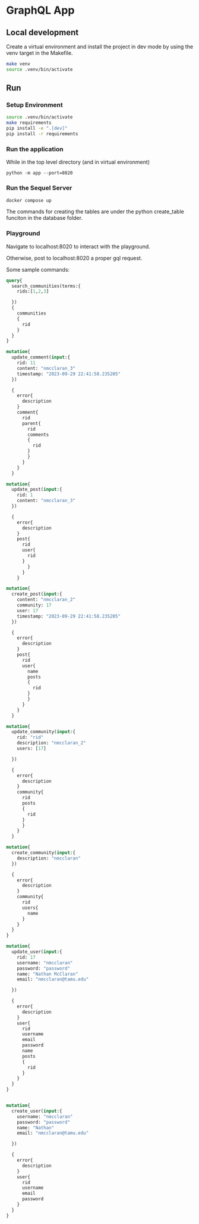 # GraphQL App

## Local development

Create a virtual environment and install the project in
dev mode by using the venv target in the Makefile.

```bash
make venv
source .venv/bin/activate
```

## Run

### Setup Environment

```bash
source .venv/bin/activate
make requirements
pip install -e ".[dev]"
pip install -r requirements

```

### Run the application

While in the top level directory (and in virtual environment)

`python -m app --port=8020`

### Run the Sequel Server

```bash
docker compose up
```

The commands for creating the tables are under the python create_table funciton in the database folder.

### Playground

Navigate to localhost:8020 to interact with the playground.

Otherwise, post to localhost:8020 a proper gql request.

Some sample commands:

```graphql
query{
  search_communities(terms:{
    rids:[1,2,3]

  })
  {
    communities
    {
      rid
    }
  }
}

mutation{
  update_comment(input:{
    rid: 11
    content: "nmcclaran_3"
    timestamp: "2023-09-29 22:41:58.235205"
  })

  {
    error{
      description
    }
    comment{
      rid
      parent{
        rid
        comments
        {
          rid
        }
        }
      }
    }
  }

mutation{
  update_post(input:{
    rid: 1
    content: "nmcclaran_3"
  })

  {
    error{
      description
    }
    post{
      rid
      user{
        rid
      }
        }
      }
    }

mutation{
  create_post(input:{
    content: "nmcclaran_2"
    community: 17
    user: 17
    timestamp: "2023-09-29 22:41:58.235205"
  })

  {
    error{
      description
    }
    post{
      rid
      user{
        name
        posts
        {
          rid
        }
        }
      }
    }
  }

mutation{
  update_community(input:{
    rid: "rid"
    description: "nmcclaran_2"
    users: [17]

  })

  {
    error{
      description
    }
    community{
      rid
      posts
      {
        rid
      }
      }
    }
  }

mutation{
  create_community(input:{
    description: "nmcclaran"
  })

  {
    error{
      description
    }
    community{
      rid
      users{
        name
      }
    }
  }
}

mutation{
  update_user(input:{
    rid: 17
    username: "nmcclaran"
    password: "password"
    name: "Nathan McClaran"
    email: "nmcclaran@tamu.edu"

  })

  {
    error{
      description
    }
    user{
      rid
      username
      email
      password
      name
      posts
      {
        rid
      }
    }
  }
}


mutation{
  create_user(input:{
    username: "nmcclaran"
    password: "password"
    name: "Nathan"
    email: "nmcclaran@tamu.edu"

  })

  {
    error{
      description
    }
    user{
      rid
      username
      email
      password
    }
  }
}
```
